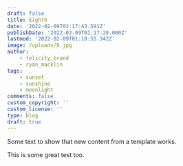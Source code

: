 ```yaml
---
draft: false
title: Eighth
date: '2022-02-09T01:17:43.591Z'
publishDate: '2022-02-09T01:17:28.000Z'
lastmod: '2022-02-09T01:18:55.342Z'
image: /uploads/8.jpg
author:
    - felicity_brand
    - ryan_macklin
tags:
    - sunset
    - sunshine
    - moonlight
comments: false
custom_copyright: ''
custom_license: ''
type: blog
draft: true
---
```


Some text to show that new content from a template works.

This is some great test too.